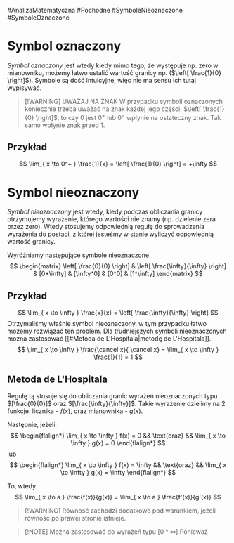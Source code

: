 #AnalizaMatematyczna #Pochodne #SymboleNieoznaczone #SymboleOznaczone
# Symbol oznaczony
*Symbol oznaczony* jest wtedy kiedy mimo tego, że występuje np. zero w mianowniku, możemy łatwo ustalić wartość granicy  np. ($\left[ \frac{1}{0} \right]$). 
Symbole są dość intuicyjne, więc nie ma sensu ich tutaj wypisywać.
>[!WARNING] UWAŻAJ NA ZNAK
> W przypadku symboli oznaczonych koniecznie trzeba uważać na znak każdej jego części. $\left[ \frac{1}{0} \right]$, to czy $0$ jest $0^+$ lub $0^-$ wpłynie na ostateczny znak. Tak samo wpłynie znak przed 1.
## Przykład
$$
\lim_{ x \to 0^+ } \frac{1}{x} = \left[ \frac{1}{0} \right] = +\infty 
$$
# Symbol nieoznaczony
*Symbol nieoznaczony* jest wtedy, kiedy podczas obliczania granicy otrzymujemy wyrażenie, którego wartości nie znamy (np. dzielenie zera przez zero). Wtedy stosujemy odpowiednią regułę do sprowadzenia wyrażenia do postaci, z której jesteśmy w stanie wyliczyć odpowiednią wartość granicy.

Wyróżniamy następujące symbole nieoznaczone
$$
\begin{matrix}
\left[ \frac{0}{0} \right] & \left[ \frac{\infty}{\infty} \right] & [0*\infty] & [\infty^0] & [0^0] & [1^\infty] 
\end{matrix}
$$
## Przykład
$$
\lim_{ x \to \infty } \frac{x}{x} = \left[ \frac{\infty}{\infty} \right] 
$$
Otrzymaliśmy właśnie symbol nieoznaczony, w tym przypadku łatwo możemy rozwiązać ten problem. Dla trudniejszych symboli nieoznaczonych można zastosować [[#Metoda de L'Hospitala|metodę de L'Hospitala]].
$$
\lim_{ x \to \infty } \frac{\cancel x}{ \cancel x} = \lim_{ x \to \infty } \frac{1}{1} = 1
$$
## Metoda de L'Hospitala
Regułę tą stosuje się do obliczania granic wyrażeń nieoznaczonych typu $[\frac{0}{0}]$ oraz $[\frac{\infty}{\infty}]$.
Takie wyrażenie dzielimy na 2 funkcje: licznika - $f(x)$, oraz mianownika - $g(x)$.

Następnie, jeżeli:
$$
\begin{flalign*}
\lim_{ x \to \infty } f(x) = 0 && \text{oraz} &&
\lim_{ x \to \infty } g(x) = 0
\end{flalign*}
$$
lub
$$
\begin{flalign*}
\lim_{ x \to \infty } f(x) = \infty &&
\text{oraz} &&
\lim_{ x \to \infty } g(x) = \infty
\end{flalign*}
$$

To, wtedy
$$
\lim_{ x \to a } \frac{f(x)}{g(x)} = \lim_{ x \to a } \frac{f'(x)}{g'(x)}
$$
> [!WARNING] Równość zachodzi dodatkowo pod warunkiem, jeżeli równość po prawej stronie istnieje.

> [!NOTE] Można zastosować do wyrażeń typu $[0 *\infty]$
> Ponieważ
